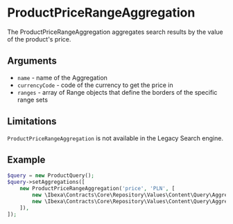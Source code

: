 # ProductPriceRangeAggregation

The ProductPriceRangeAggregation aggregates search results by the value of the product's price.

## Arguments

- `name` - name of the Aggregation
- `currencyCode` - code of the currency to get the price in
- `ranges` - array of Range objects that define the borders of the specific range sets

## Limitations

`ProductPriceRangeAggregation` is not available in the Legacy Search engine.

## Example

``` php
$query = new ProductQuery();
$query->setAggregations([
    new ProductPriceRangeAggregation('price', 'PLN', [
        new \Ibexa\Contracts\Core\Repository\Values\Content\Query\Aggregation\Range(0, 10000),
        new \Ibexa\Contracts\Core\Repository\Values\Content\Query\Aggregation\Range(10000, 99999),
    ]),
]);
```
